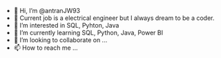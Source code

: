- 👋 Hi, I’m @antranJW93
- 🚀 Current job is a electrical engineer but I always dream to be a coder.
- 👀 I’m interested in SQL, Pyhton, Java
- 🌱 I’m currently learning SQL, Python, Java, Power BI
- 💞️ I’m looking to collaborate on ...
- 📫 How to reach me ...

<!---
antranJW93/antranJW93 is a ✨ special ✨ repository because its `README.md` (this file) appears on your GitHub profile.
You can click the Preview link to take a look at your changes.
--->
